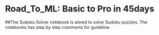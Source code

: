 # Road_To_ML: Basic to Pro in 45days

##The Sudoku Solver notebook is aimed to solve Sudoku puzzles. The notebooks has step by step comments for guideline.
